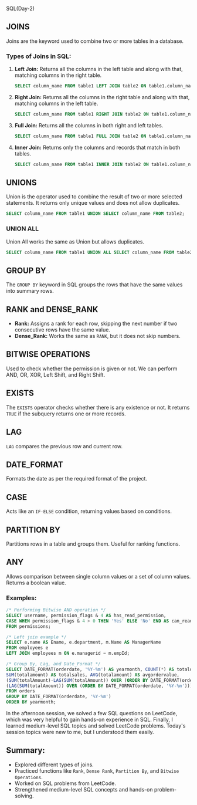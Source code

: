 SQL(Day-2)

## JOINS  
Joins are the keyword used to combine two or more tables in a database.

### Types of Joins in SQL:
1. **Left Join:** Returns all the columns in the left table and along with that, matching columns in the right table.
   ```sql
   SELECT column_name FROM table1 LEFT JOIN table2 ON table1.column_name = table2.column_name;
   ```
2. **Right Join:** Returns all the columns in the right table and along with that, matching columns in the left table.
   ```sql
   SELECT column_name FROM table1 RIGHT JOIN table2 ON table1.column_name = table2.column_name;
   ```
3. **Full Join:** Returns all the columns in both right and left tables.
   ```sql
   SELECT column_name FROM table1 FULL JOIN table2 ON table1.column_name = table2.column_name;
   ```
4. **Inner Join:** Returns only the columns and records that match in both tables.
   ```sql
   SELECT column_name FROM table1 INNER JOIN table2 ON table1.column_name = table2.column_name;
   ```

## UNIONS  
Union is the operator used to combine the result of two or more selected statements. It returns only unique values and does not allow duplicates.
```sql
SELECT column_name FROM table1 UNION SELECT column_name FROM table2;
```

### UNION ALL  
Union All works the same as Union but allows duplicates.
```sql
SELECT column_name FROM table1 UNION ALL SELECT column_name FROM table2;
```

## GROUP BY  
The `GROUP BY` keyword in SQL groups the rows that have the same values into summary rows.

## RANK and DENSE_RANK  
- **Rank:** Assigns a rank for each row, skipping the next number if two consecutive rows have the same value.
- **Dense_Rank:** Works the same as `RANK`, but it does not skip numbers.

## BITWISE OPERATIONS  
Used to check whether the permission is given or not. We can perform AND, OR, XOR, Left Shift, and Right Shift.

## EXISTS  
The `EXISTS` operator checks whether there is any existence or not. It returns `TRUE` if the subquery returns one or more records.

## LAG  
`LAG` compares the previous row and current row.

## DATE_FORMAT  
Formats the date as per the required format of the project.

## CASE  
Acts like an `IF-ELSE` condition, returning values based on conditions.

## PARTITION BY  
Partitions rows in a table and groups them. Useful for ranking functions.

## ANY  
Allows comparison between single column values or a set of column values. Returns a boolean value.

### Examples:
```sql
/* Performing Bitwise AND operation */
SELECT username, permission_flags & 4 AS has_read_permission,
CASE WHEN permission_flags & 4 > 0 THEN 'Yes' ELSE 'No' END AS can_read
FROM permissions;

/* Left join example */
SELECT e.name AS Ename, e.department, m.Name AS ManagerName
FROM employees e
LEFT JOIN employees m ON e.managerid = m.empId;

/* Group By, Lag, and Date_Format */
SELECT DATE_FORMAT(orderdate, '%Y-%m') AS yearmonth, COUNT(*) AS totalorders,
SUM(totalamount) AS totalsales, AVG(totalamount) AS avgordervalue,
(SUM(totalAmount)-LAG(SUM(totalAmount)) OVER (ORDER BY DATE_FORMAT(orderdate, '%Y-%m')))/
(LAG(SUM(totalAmount)) OVER (ORDER BY DATE_FORMAT(orderdate, '%Y-%m'))) *100 AS MoMGrowth
FROM orders
GROUP BY DATE_FORMAT(orderdate, '%Y-%m')
ORDER BY yearmonth;
```

In the afternoon session, we solved a few SQL questions on LeetCode, which was very helpful to gain hands-on experience in SQL. Finally, I learned medium-level SQL topics and solved LeetCode problems. Today's session topics were new to me, but I understood them easily.


## Summary:
- Explored different types of joins.
- Practiced functions like `Rank`, `Dense Rank`, `Partition By`, and `Bitwise Operations`.
- Worked on SQL problems from LeetCode.
- Strengthened medium-level SQL concepts and hands-on problem-solving.

